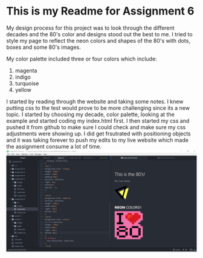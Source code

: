 # This is my Readme for Assignment 6

My design process for this project was to look through the different decades and the 80's color and designs stood out the best to me. I tried to style my page to reflect the neon colors and shapes of the 80's with dots, boxes and some 80's images.

My color palette included three or four colors which include:
1. magenta
2. indigo
3. turquoise
4. yellow

I started by reading through the website and taking some notes. I knew putting css to the test would prove to be more challenging since its a new topic. I started by choosing my decade, color palette, looking at the example and started coding my index.html first. I then started my css and pushed it from github to make sure I could check and make sure my css adjustments were showing up. I did get frsutrated with positioning objects and it was taking forever to push my edits to my live website which made the assignment consume a lot of time.
![Image of my workspace.](./images/screenshot.png)
